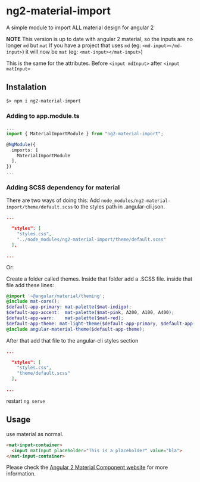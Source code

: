# ng2-material-import

A simple module to import ALL material design for angular 2

**NOTE**
This version is up to date with angular 2 material, so the inputs are no longer `md` but `mat`
If you have a project that uses `md` (eg: `<md-imput></md-input>`) it will now be `mat` (eg: `<mat-input></mat-input>`)

This is the same for the attributes.
Before `<input mdInput>` after `<input matInput>`

## Instalation

`$> npm i ng2-material-import`

### Adding to app.module.ts

```typescript
...
import { MaterialImportModule } from "ng2-material-import";

@NgModule({
  imports: [
    MaterialImportModule
  ],
})
...
```

### Adding SCSS dependency for material

There are two ways of doing this:
Add `node_modules/ng2-material-import/theme/default.scss` to the styles path in .angular-cli.json.

```json
...

  "styles": [
    "styles.css",
    "../node_modules/ng2-material-import/theme/default.scss"
  ],

...
```

Or:

Create a folder called themes. Inside that folder add a .SCSS file.
inside that file add these lines:

```scss
@import '~@angular/material/theming';
@include mat-core();
$default-app-primary: mat-palette($mat-indigo);
$default-app-accent:  mat-palette($mat-pink, A200, A100, A400);
$default-app-warn:    mat-palette($mat-red);
$default-app-theme: mat-light-theme($default-app-primary, $default-app-accent, $default-app-warn);
@include angular-material-theme($default-app-theme);

```

After that add that file to the angular-cli styles section

```json
...

  "styles": [
    "styles.css",
    "theme/default.scss"
  ],

...
```

restart `ng serve`

## Usage

use material as normal.

```html
<mat-input-container>
  <input matInput placeholder="This is a placeholder" value="bla">
</mat-input-container>
```

Please check the [Angular 2 Material Component website](https://material.angular.io/components) for more information.
